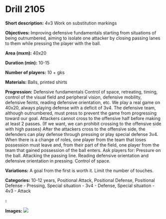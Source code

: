 # Drill 2105

**Short description:**
4v3 Work on substitution markings

**Objectives:**
Improving defensive fundamentals starting from situations of being outnumbered, aiming to isolate one attacker by closing passing lanes to them while pressing the player with the ball.

**Area (mxm):**
40x20

**Duration (min):**
10-15

**Number of players:**
10 + gks

**Materials:**
Balls, printed shirts

**Progression:**
Defensive fundamentals Control of space, retreating, timing, control of the visual field and peripheral vision, defensive mobility, defensive feints, reading defensive orientation, etc. We play a real game on 40x20, always playing defense with a deficit of 3v4. The defensive team, although outnumbered, must press to prevent the game from progressing toward our goal. Attackers cannot cross to the offensive half before making at least 2 passes. (If we want, we can prohibit crossing to the offensive side with high passes) After the attackers cross to the offensive side, the defenders can play defense through pressing or play special defense 3v4. When there is a change of roles, one player from the team that loses possession must leave and, from their part of the field, one player from the team that gained possession of the ball enters. Ask players for: Pressure on the ball. Attacking the passing line. Reading defensive orientation and defensive orientation in pressing. Control of space.

**Variations:**
A goal from the first is worth it. Limit the number of touches.

**Categories:**
10-12 years, Positional Attack, Positional Defense, Positional Defense - Pressing, Special situation - 3v4 - Defense, Special situation - 4v3 - Attack

**:**


**Images:**
![](https://www.coachingfutsal.com/\images\091d167e-2a2f-474f-bad8-47dd093efcc0_170.png)

